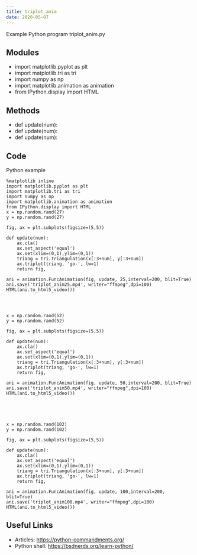 ```yaml
---
title: triplot_anim
date: 2020-05-07
---
```

Example Python program triplot_anim.py

## Modules

* import matplotlib.pyplot as plt
* import matplotlib.tri as tri
* import numpy as np
* import matplotlib.animation as animation
* from IPython.display import HTML

## Methods

* def update(num):
* def update(num):
* def update(num):

## Code

Python example

    %matplotlib inline
    import matplotlib.pyplot as plt
    import matplotlib.tri as tri
    import numpy as np
    import matplotlib.animation as animation
    from IPython.display import HTML
    x = np.random.rand(27)
    y = np.random.rand(27)
    
    fig, ax = plt.subplots(figsize=(5,5))
    
    def update(num):
        ax.cla()
        ax.set_aspect('equal')
        ax.set(xlim=(0,1),ylim=(0,1))
        triang = tri.Triangulation(x[:3+num], y[:3+num])
        ax.triplot(triang, 'go-', lw=1)
        return fig,
    
    ani = animation.FuncAnimation(fig, update, 25,interval=200, blit=True)
    ani.save('triplot_anim25.mp4', writer="ffmpeg",dpi=100)
    HTML(ani.to_html5_video())
    
    
    
    
    x = np.random.rand(52)
    y = np.random.rand(52)
    
    fig, ax = plt.subplots(figsize=(5,5))
    
    def update(num):
        ax.cla()
        ax.set_aspect('equal')
        ax.set(xlim=(0,1),ylim=(0,1))
        triang = tri.Triangulation(x[:3+num], y[:3+num])
        ax.triplot(triang, 'go-', lw=1)
        return fig,
    
    ani = animation.FuncAnimation(fig, update, 50,interval=200, blit=True)
    ani.save('triplot_anim50.mp4', writer="ffmpeg",dpi=100)
    HTML(ani.to_html5_video())
    
    
    
    
    
    x = np.random.rand(102)
    y = np.random.rand(102)
    
    fig, ax = plt.subplots(figsize=(5,5))
    
    def update(num):
        ax.cla()
        ax.set_aspect('equal')
        ax.set(xlim=(0,1),ylim=(0,1))
        triang = tri.Triangulation(x[:3+num], y[:3+num])
        ax.triplot(triang, 'go-', lw=1)
        return fig,
    
    ani = animation.FuncAnimation(fig, update, 100,interval=200, blit=True)
    ani.save('triplot_anim100.mp4', writer="ffmpeg",dpi=100)
    HTML(ani.to_html5_video())
    
     

## Useful Links

- Articles: https://python-commandments.org/
- Python shell: https://bsdnerds.org/learn-python/

